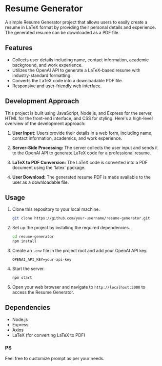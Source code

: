 # Resume Generator

A simple Resume Generator project that allows users to easily create a resume in LaTeX format by providing their personal details and experience. The generated resume can be downloaded as a PDF file.

## Features

- Collects user details including name, contact information, academic background, and work experience.
- Utilizes the OpenAI API to generate a LaTeX-based resume with industry-standard formatting.
- Converts the LaTeX code into a downloadable PDF file.
- Responsive and user-friendly web interface.

## Development Approach

This project is built using JavaScript, Node.js, and Express for the server, HTML for the front-end interface, and CSS for styling. Here's a high-level overview of the development approach:

1. **User Input:** Users provide their details in a web form, including name, contact information, academics, and work experience.

2. **Server-Side Processing:** The server collects the user input and sends it to the OpenAI API to generate LaTeX code for a professional resume.

3. **LaTeX to PDF Conversion:** The LaTeX code is converted into a PDF document using the 'latex' package.

4. **User Download:** The generated resume PDF is made available to the user as a downloadable file.

## Usage

1. Clone this repository to your local machine.

   ```bash
   git clone https://github.com/your-username/resume-generator.git
   ```

2. Set up the project by installing the required dependencies.

   ```bash
   cd resume-generator
   npm install
   ```

3. Create an `.env` file in the project root and add your OpenAI API key.

   ```env
   OPENAI_API_KEY=your-api-key
   ```

4. Start the server.

   ```bash
   npm start
   ```

5. Open your web browser and navigate to `http://localhost:3000` to access the Resume Generator.

## Dependencies

- Node.js
- Express
- Axios
- LaTeX (for converting LaTeX to PDF)

### PS

Feel free to customize prompt as per your needs.
